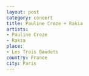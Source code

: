 ```yaml
---
layout: post
category: concert
title: Pauline Croze + Rakia
artists: 
- Pauline Croze
- Rakia
place: 
- Les Trois Baudets
country: France
city: Paris
---
```


